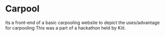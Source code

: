 # Carpool
Its a front-end of a basic carpooling website to depict the uses/advantage for carpooling
This was a part of a hackathon held by Kiit.
